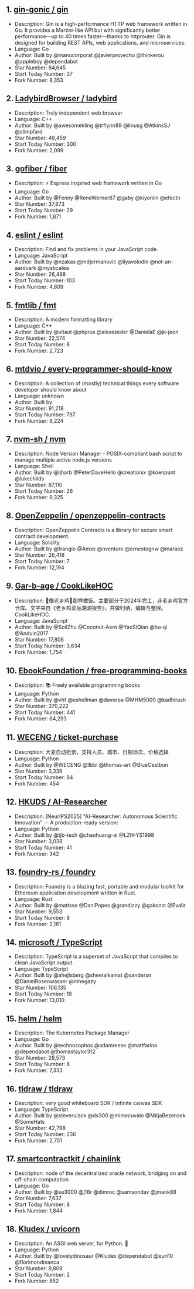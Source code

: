 ## 1. [gin-gonic / gin](https://github.com/gin-gonic/gin)
- Description: Gin is a high-performance HTTP web framework written in Go. It provides a Martini-like API but with significantly better performance—up to 40 times faster—thanks to httprouter. Gin is designed for building REST APIs, web applications, and microservices.
- Language: Go
- Author: Built by @manucorporat @javierprovecho @thinkerou @appleboy @dependabot
- Star Number: 84,645
- Start Today Number: 37
- Fork Number: 8,353

## 2. [LadybirdBrowser / ladybird](https://github.com/LadybirdBrowser/ladybird)
- Description: Truly independent web browser
- Language: C++
- Author: Built by @awesomekling @trflynn89 @linusg @AtkinsSJ @alimpfard
- Star Number: 48,459
- Start Today Number: 300
- Fork Number: 2,099

## 3. [gofiber / fiber](https://github.com/gofiber/fiber)
- Description: ⚡️ Express inspired web framework written in Go
- Language: Go
- Author: Built by @Fenny @ReneWerner87 @gaby @kiyonlin @efectn
- Star Number: 37,873
- Start Today Number: 29
- Fork Number: 1,871

## 4. [eslint / eslint](https://github.com/eslint/eslint)
- Description: Find and fix problems in your JavaScript code.
- Language: JavaScript
- Author: Built by @nzakas @mdjermanovic @ilyavolodin @not-an-aardvark @mysticatea
- Star Number: 26,488
- Start Today Number: 103
- Fork Number: 4,809

## 5. [fmtlib / fmt](https://github.com/fmtlib/fmt)
- Description: A modern formatting library
- Language: C++
- Author: Built by @vitaut @phprus @alexezeder @DanielaE @jk-jeon
- Star Number: 22,574
- Start Today Number: 6
- Fork Number: 2,723

## 6. [mtdvio / every-programmer-should-know](https://github.com/mtdvio/every-programmer-should-know)
- Description: A collection of (mostly) technical things every software developer should know about
- Language: unknown
- Author: Built by 
- Star Number: 91,218
- Start Today Number: 797
- Fork Number: 8,224

## 7. [nvm-sh / nvm](https://github.com/nvm-sh/nvm)
- Description: Node Version Manager - POSIX-compliant bash script to manage multiple active node.js versions
- Language: Shell
- Author: Built by @ljharb @PeterDaveHello @creationix @koenpunt @lukechilds
- Star Number: 87,110
- Start Today Number: 26
- Fork Number: 9,325

## 8. [OpenZeppelin / openzeppelin-contracts](https://github.com/OpenZeppelin/openzeppelin-contracts)
- Description: OpenZeppelin Contracts is a library for secure smart contract development.
- Language: Solidity
- Author: Built by @frangio @Amxx @nventuro @ernestognw @maraoz
- Star Number: 26,418
- Start Today Number: 7
- Fork Number: 12,194

## 9. [Gar-b-age / CookLikeHOC](https://github.com/Gar-b-age/CookLikeHOC)
- Description: 🥢像老乡鸡🐔那样做饭。主要部分于2024年完工，非老乡鸡官方仓库。文字来自《老乡鸡菜品溯源报告》，并做归纳、编辑与整理。CookLikeHOC.
- Language: JavaScript
- Author: Built by @SoilZhu @Coconut-Aero @YaoSiQian @hu-qi @Anduin2017
- Star Number: 17,806
- Start Today Number: 3,634
- Fork Number: 1,754

## 10. [EbookFoundation / free-programming-books](https://github.com/EbookFoundation/free-programming-books)
- Description: 📚 Freely available programming books
- Language: Python
- Author: Built by @vhf @eshellman @davorpa @MHM5000 @kadhirash
- Star Number: 370,222
- Start Today Number: 441
- Fork Number: 64,293

## 11. [WECENG / ticket-purchase](https://github.com/WECENG/ticket-purchase)
- Description: 大麦自动抢票，支持人员、城市、日期场次、价格选择
- Language: Python
- Author: Built by @WECENG @llbbl @thomas-art @BlueCestbon
- Star Number: 3,339
- Start Today Number: 84
- Fork Number: 454

## 12. [HKUDS / AI-Researcher](https://github.com/HKUDS/AI-Researcher)
- Description: [NeurIPS2025] "AI-Researcher: Autonomous Scientific Innovation" -- A production-ready version:
- Language: Python
- Author: Built by @tjb-tech @chaohuang-ai @LZH-YS1998
- Star Number: 3,038
- Start Today Number: 41
- Fork Number: 342

## 13. [foundry-rs / foundry](https://github.com/foundry-rs/foundry)
- Description: Foundry is a blazing fast, portable and modular toolkit for Ethereum application development written in Rust.
- Language: Rust
- Author: Built by @mattsse @DaniPopes @grandizzy @gakonst @Evalir
- Star Number: 9,553
- Start Today Number: 8
- Fork Number: 2,161

## 14. [microsoft / TypeScript](https://github.com/microsoft/TypeScript)
- Description: TypeScript is a superset of JavaScript that compiles to clean JavaScript output.
- Language: TypeScript
- Author: Built by @ahejlsberg @sheetalkamat @sandersn @DanielRosenwasser @mhegazy
- Star Number: 106,135
- Start Today Number: 19
- Fork Number: 13,010

## 15. [helm / helm](https://github.com/helm/helm)
- Description: The Kubernetes Package Manager
- Language: Go
- Author: Built by @technosophos @adamreese @mattfarina @dependabot @thomastaylor312
- Star Number: 28,573
- Start Today Number: 8
- Fork Number: 7,333

## 16. [tldraw / tldraw](https://github.com/tldraw/tldraw)
- Description: very good whiteboard SDK / infinite canvas SDK
- Language: TypeScript
- Author: Built by @steveruizok @ds300 @mimecuvalo @MitjaBezensek @SomeHats
- Star Number: 42,798
- Start Today Number: 236
- Fork Number: 2,751

## 17. [smartcontractkit / chainlink](https://github.com/smartcontractkit/chainlink)
- Description: node of the decentralized oracle network, bridging on and off-chain computation
- Language: Go
- Author: Built by @se3000 @j16r @dimroc @samsondav @jmank88
- Star Number: 7,637
- Start Today Number: 8
- Fork Number: 1,844

## 18. [Kludex / uvicorn](https://github.com/Kludex/uvicorn)
- Description: An ASGI web server, for Python. 🦄
- Language: Python
- Author: Built by @lovelydinosaur @Kludex @dependabot @euri10 @florimondmanca
- Star Number: 9,809
- Start Today Number: 2
- Fork Number: 852